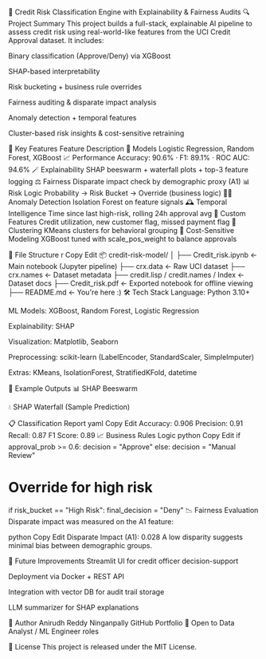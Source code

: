 🏦 Credit Risk Classification Engine with Explainability & Fairness Audits
🔍 Project Summary
This project builds a full-stack, explainable AI pipeline to assess credit risk using real-world-like features from the UCI Credit Approval dataset. It includes:

Binary classification (Approve/Deny) via XGBoost

SHAP-based interpretability

Risk bucketing + business rule overrides

Fairness auditing & disparate impact analysis

Anomaly detection + temporal features

Cluster-based risk insights & cost-sensitive retraining

🚀 Key Features
Feature	Description
🧠 Models	Logistic Regression, Random Forest, XGBoost
📈 Performance	Accuracy: 90.6% · F1: 89.1% · ROC AUC: 94.6%
🪄 Explainability	SHAP beeswarm + waterfall plots + top-3 feature logging
⚖️ Fairness	Disparate impact check by demographic proxy (A1)
📊 Risk Logic	Probability → Risk Bucket → Override (business logic)
🕵️‍♂️ Anomaly Detection	Isolation Forest on feature signals
🕰 Temporal Intelligence	Time since last high-risk, rolling 24h approval avg
🧪 Custom Features	Credit utilization, new customer flag, missed payment flag
🧠 Clustering	KMeans clusters for behavioral grouping
💸 Cost-Sensitive Modeling	XGBoost tuned with scale_pos_weight to balance approvals

📁 File Structure
r
Copy
Edit
📦 credit-risk-model/
│
├── Credit_risk.ipynb         <- Main notebook (Jupyter pipeline)
├── crx.data                  <- Raw UCI dataset
├── crx.names                 <- Dataset metadata
├── credit.lisp / credit.names / Index  <- Dataset docs
├── Credit_risk.pdf           <- Exported notebook for offline viewing
├── README.md                 <- You're here :)
🛠️ Tech Stack
Language: Python 3.10+

ML Models: XGBoost, Random Forest, Logistic Regression

Explainability: SHAP

Visualization: Matplotlib, Seaborn

Preprocessing: scikit-learn (LabelEncoder, StandardScaler, SimpleImputer)

Extras: KMeans, IsolationForest, StratifiedKFold, datetime

🧪 Example Outputs
📊 SHAP Beeswarm

💧 SHAP Waterfall (Sample Prediction)

📋 Classification Report
yaml
Copy
Edit
Accuracy: 0.906
Precision: 0.91
Recall: 0.87
F1 Score: 0.89
📈 Business Rules Logic
python
Copy
Edit
if approval_prob >= 0.6:
    decision = "Approve"
else:
    decision = "Manual Review"

# Override for high risk
if risk_bucket == "High Risk":
    final_decision = "Deny"
📉 Fairness Evaluation
Disparate impact was measured on the A1 feature:

python
Copy
Edit
Disparate Impact (A1): 0.028
A low disparity suggests minimal bias between demographic groups.

🧠 Future Improvements
Streamlit UI for credit officer decision-support

Deployment via Docker + REST API

Integration with vector DB for audit trail storage

LLM summarizer for SHAP explanations

👤 Author
Anirudh Reddy Ninganpally
GitHub Portfolio
💼 Open to Data Analyst / ML Engineer roles

📜 License
This project is released under the MIT License.